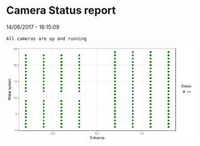 Camera Status report
================
14/06/2017 - 16:15:09

    All cameras are up and running

![](camreport_files/figure-markdown_github/unnamed-chunk-2-1.png)
